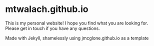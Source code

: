 mtwalach.github.io
========
This is my personal website! I hope you find what you are looking for. Please get in touch if you have any questions.

Made with Jekyll, shamelessly using jmcglone.github.io as a template

